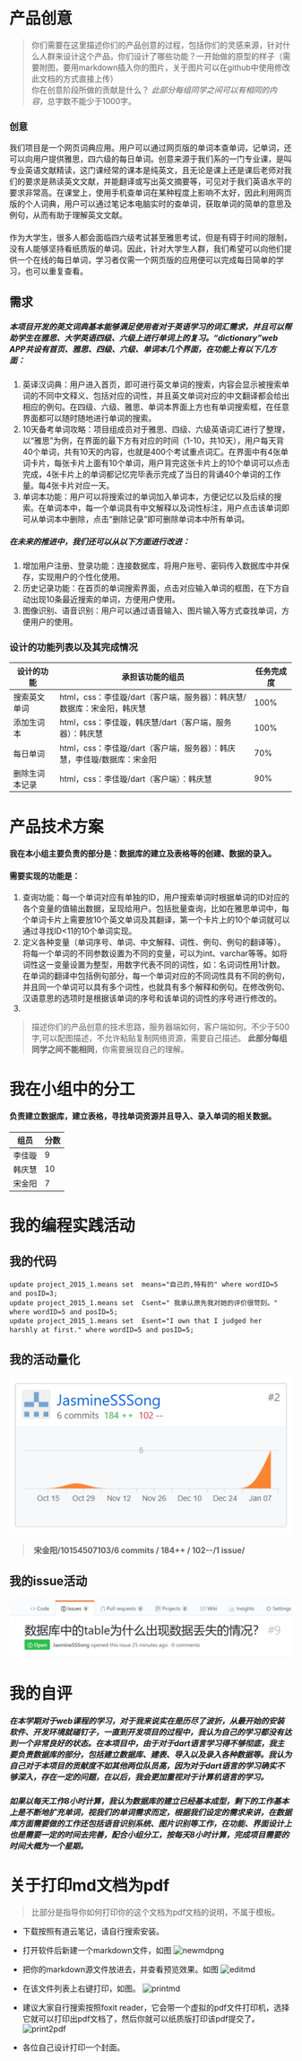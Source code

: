 # 产品创意
>你们需要在这里描述你们的产品创意的过程，包括你们的灵感来源，针对什么人群来设计这个产品，你们设计了哪些功能？一开始做的原型的样子（需要附图，要用markdown插入你的图片，关于图片可以在github中使用修改此文档的方式直接上传）  
>你在创意阶段所做的贡献是什么？
>*此部分每组同学之间可以有相同的内容*，总字数不能少于1000字。  

### 创意
我们项目是一个网页词典应用。用户可以通过网页版的单词本查单词，记单词，还可以向用户提供雅思，四六级的每日单词。创意来源于我们系的一门专业课，是叫专业英语文献精读，这门课经常的课本是纯英文，且无论是课上还是课后老师对我们的要求是熟读英文文献，并能翻译或写出英文摘要等，可见对于我们英语水平的要求非常高。在课堂上，使用手机查单词在某种程度上影响不太好，因此利用网页版的个人词典，用户可以通过笔记本电脑实时的查单词，获取单词的简单的意思及例句，从而有助于理解英文文献。
####
作为大学生，很多人都会面临四六级考试甚至雅思考试，但是有碍于时间的限制，没有人能够坚持看纸质版的单词。因此，针对大学生人群，我们希望可以向他们提供一个在线的每日单词，学习者仅需一个网页版的应用便可以完成每日简单的学习，也可以重复查看。

## 需求
##### 本项目开发的英文词典基本能够满足使用者对于英语学习的词汇需求，并且可以帮助学生在雅思、大学英语四级、六级上进行单词上的复习。“dictionary”web APP共设有首页、雅思、四级、六级、单词本几个界面，在功能上有以下几方面：
1. 英译汉词典：用户进入首页，即可进行英文单词的搜索，内容会显示被搜索单词的不同中文释义、包括对应的词性，并且英文单词对应的中文翻译都会给出相应的例句。在四级、六级、雅思、单词本界面上方也有单词搜索框，在任意界面都可以随时随地进行单词的搜索。
2. 10天备考单词攻略：项目组成员对于雅思、四级、六级英语词汇进行了整理，以“雅思”为例，在界面的最下方有对应的时间（1-10，共10天），用户每天背40个单词，共有10天的内容，也就是400个考试重点词汇。在界面中有4张单词卡片，每张卡片上面有10个单词，用户背完这张卡片上的10个单词可以点击完成，4张卡片上的单词都记忆完毕表示完成了当日的背诵40个单词的工作量。每4张卡片对应一天。
3. 单词本功能：用户可以将搜索过的单词加入单词本，方便记忆以及后续的搜索。在单词本中，每一个单词具有中文解释以及词性标注，用户点击该单词即可从单词本中删除，点击“删除记录”即可删除单词本中所有单词。
##### 在未来的推进中，我们还可以从以下方面进行改进：
1. 增加用户注册、登录功能：连接数据库，将用户账号、密码传入数据库中并保存，实现用户的个性化使用。
2. 历史记录功能：在首页的单词搜索界面，点击对应输入单词的框图，在下方自动出现10条最近搜索的单词，方便用户使用。
3. 图像识别、语音识别：用户可以通过语音输入、图片输入等方式查找单词，方便用户的使用。
   

### 设计的功能列表以及其完成情况

 设计的功能|承担该功能的组员|任务完成度
 --|--|--
  搜索英文单词|html，css：李佳璇/dart（客户端，服务器）：韩庆慧/数据库：宋金阳，韩庆慧|100%
  添加生词本|html，css：李佳璇，韩庆慧/dart（客户端，服务器）：韩庆慧|100%
  每日单词|html，css：李佳璇/dart（客户端，服务器）：韩庆慧，李佳璇/数据库：宋金阳|70%
  删除生词本记录|html，css：李佳璇/dart（客户端）：韩庆慧|90%

# 产品技术方案
#### 我在本小组主要负责的部分是：数据库的建立及表格等的创建、数据的录入。
#### 需要实现的功能是：
1. 查询功能：每一个单词对应有单独的ID，用户搜索单词时根据单词的ID对应的各个变量的值输出数据，呈现给用户。包括批量查询，比如在雅思单词中，每个单词卡片上需要放10个英文单词及其翻译，第一个卡片上的10个单词就可以通过寻找ID<11的10个单词实现。
2. 定义各种变量（单词序号、单词、中文解释、词性、例句、例句的翻译等）。将每一个单词的不同参数设置为不同的变量，可以为int、varchar等等。如将词性这一变量设置为整型，用数字代表不同的词性，如：名词词性用1计数。在单词的翻译中包括例句部分，每一个单词对应的不同词性具有不同的例句，并且同一个单词可以具有多个词性，也就具有多个解释和例句。在修改例句、汉语意思的选项时是根据该单词的序号和该单词的词性的序号进行修改的。
3. 
> 描述你们的产品创意的技术思路，服务器端如何，客户端如何。不少于500字,可以配图描述，不允许粘贴复制网络资源，需要自己描述。
> **此部分每组同学之间不能相同**，你需要展现自己的理解。  

# 我在小组中的分工
#### 负责建立数据库，建立表格，寻找单词资源并且导入、录入单词的相关数据。
  组员|分数
 --|--
  李佳璇|9
  韩庆慧|10
  宋金阳|7

# 我的编程实践活动
## 我的代码
  
```mysql
update project_2015_1.means set  means="自己的,特有的" where wordID=5 and posID=3;
update project_2015_1.means set  Csent=" 我承认原先我对她的评价很苛刻。"  where wordID=5 and posID=5;
update project_2015_1.means set  Esent="I own that I judged her harshly at first." where wordID=5 and posID=5;

```
  
## 我的活动量化

![myactivities](https://github.com/ECNU-DEIT-2015/DICTIONARY/blob/combine1/doc/微信图片1.png)
>  **宋金阳/10154507103/6 commits / 184++ / 102--/1 issue/**  

## 我的issue活动
![myissues](https://github.com/ECNU-DEIT-2015/DICTIONARY/blob/combine1/doc/微信图片_20180117005528.png)



# 我的自评
##### 在本学期对于web课程的学习，对于我来说实在是历尽了波折，从最开始的安装软件、开发环境就碰钉子，一直到开发项目的过程中，我认为自己的学习都没有达到一个非常良好的状态。在本项目中，由于对于dart语言学习得不够彻底，我主要负责数据库的部分，包括建立数据库、建表、导入以及录入各种数据等。我认为自己对于本项目的贡献度不如其他两位队员高，因为对于dart语言的学习确实不够深入，存在一定的问题，在以后，我会更加重视对于计算机语言的学习。
##### 如果以每天工作8小时计算，我认为数据库的建立已经基本成型，剩下的工作基本上是不断地扩充单词，视我们的单词需求而定，根据我们设定的需求来讲，在数据库方面需要做的工作还包括语音识别系统、图片识别等工作，在功能、界面设计上也是需要一定的时间去完善，配合小组分工，按每天8小时计算，完成项目需要的时间大概为一个星期。

# 关于打印md文档为pdf
>比部分是指导你如何打印你的这个文档为pdf文档的说明，不属于模板。
- 下载按照有道云笔记，请自行搜索安装。
- 打开软件后新建一个markdown文件，如图
![newmdpng](https://cloud.githubusercontent.com/assets/1710178/21608376/192e708c-d1f7-11e6-870f-81c23f8e2bef.png)

- 把你的markdown源文件放进去，并查看预览效果。如图
![editmd](https://cloud.githubusercontent.com/assets/1710178/21608386/2898f0c4-d1f7-11e6-800b-5d73499dfd4c.png)

- 在该文件列表上右键打印，如图。
![printmd](https://cloud.githubusercontent.com/assets/1710178/21608392/2fc22be0-d1f7-11e6-88c8-5014ba28f24d.png)

- 建议大家自行搜索按照foxit reader，它会带一个虚拟的pdf文件打印机，选择它就可以打印出pdf文档了，然后你就可以纸质版打印该pdf提交了。
![print2pdf](https://cloud.githubusercontent.com/assets/1710178/21608409/39c50d4c-d1f7-11e6-8c2d-441e5f92a61f.png)

- 各位自己设计打印一个封面。
